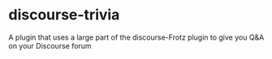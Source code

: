 # discourse-trivia
A plugin that uses a large part of the discourse-Frotz plugin to give you Q&A on your Discourse forum
